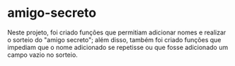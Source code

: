 # amigo-secreto

Neste projeto, foi criado funções que permitiam adicionar nomes e realizar o sorteio do "amigo secreto"; além disso, também foi criado funções que impediam que o nome adicionado se repetisse ou que fosse adicionado um campo vazio no sorteio.
